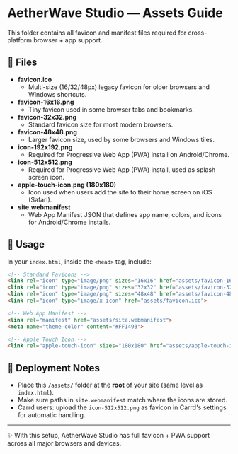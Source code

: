 # AetherWave Studio — Assets Guide

This folder contains all favicon and manifest files required for cross-platform browser + app support.

## 📂 Files

- **favicon.ico**
  - Multi-size (16/32/48px) legacy favicon for older browsers and Windows shortcuts.
- **favicon-16x16.png**
  - Tiny favicon used in some browser tabs and bookmarks.
- **favicon-32x32.png**
  - Standard favicon size for most modern browsers.
- **favicon-48x48.png**
  - Larger favicon size, used by some browsers and Windows tiles.
- **icon-192x192.png**
  - Required for Progressive Web App (PWA) install on Android/Chrome.
- **icon-512x512.png**
  - Required for Progressive Web App (PWA) install, used as splash screen icon.
- **apple-touch-icon.png (180x180)**
  - Icon used when users add the site to their home screen on iOS (Safari).
- **site.webmanifest**
  - Web App Manifest JSON that defines app name, colors, and icons for Android/Chrome installs.

## 📌 Usage

In your `index.html`, inside the `<head>` tag, include:

```html
<!-- Standard Favicons -->
<link rel="icon" type="image/png" sizes="16x16" href="assets/favicon-16x16.png">
<link rel="icon" type="image/png" sizes="32x32" href="assets/favicon-32x32.png">
<link rel="icon" type="image/png" sizes="48x48" href="assets/favicon-48x48.png">
<link rel="icon" type="image/x-icon" href="assets/favicon.ico">

<!-- Web App Manifest -->
<link rel="manifest" href="assets/site.webmanifest">
<meta name="theme-color" content="#FF1493">

<!-- Apple Touch Icon -->
<link rel="apple-touch-icon" sizes="180x180" href="assets/apple-touch-icon.png">
```

## 🚀 Deployment Notes

- Place this `/assets/` folder at the **root** of your site (same level as `index.html`).
- Make sure paths in `site.webmanifest` match where the icons are stored.
- Carrd users: upload the `icon-512x512.png` as favicon in Carrd's settings for automatic handling.

---

✨ With this setup, AetherWave Studio has full favicon + PWA support across all major browsers and devices.
